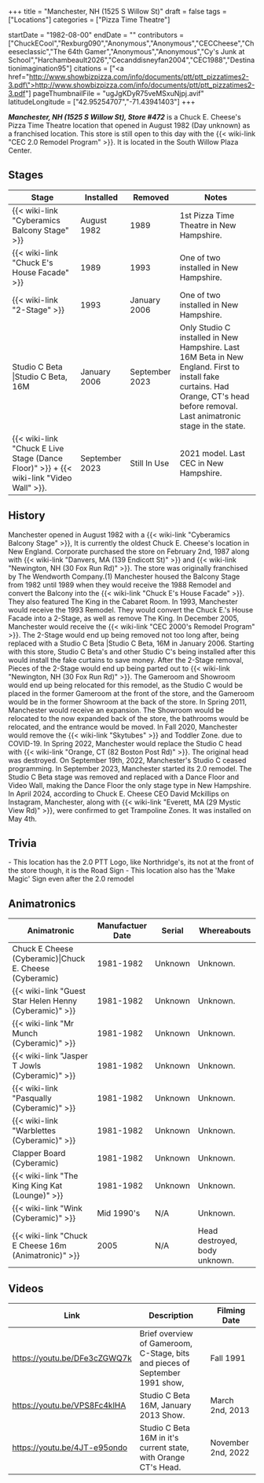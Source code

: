 +++
title = "Manchester, NH (1525 S Willow St)"
draft = false
tags = ["Locations"]
categories = ["Pizza Time Theatre"]


startDate = "1982-08-00"
endDate = ""
contributors = ["ChuckECool","Rexburg090","Anonymous","Anonymous","CECCheese","Cheeseclassic","The 64th Gamer","Anonymous","Anonymous","Cy's Junk at School","Harchambeault2026","Cecanddisneyfan2004","CEC1988","Destinationimagination95"]
citations = ["<a href=\"http://www.showbizpizza.com/info/documents/ptt/ptt_pizzatimes2-3.pdf\">http://www.showbizpizza.com/info/documents/ptt/ptt_pizzatimes2-3.pdf</a>"]
pageThumbnailFile = "ugJgKDyR75veMSxuNjpj.avif"
latitudeLongitude = ["42.95254707","-71.43941403"]
+++

***Manchester, NH (1525 S Willow St), Store #472*** is a Chuck E. Cheese's Pizza Time Theatre location that opened in August 1982 (Day unknown) as a franchised location. This store is still open to this day with the {{< wiki-link "CEC 2.0 Remodel Program" >}}. It is located in the South Willow Plaza Center.

## Stages

| Stage                                                                                              | Installed      | Removed        | Notes                                                                                                                                                                              |
|----------------------------------------------------------------------------------------------------|----------------|----------------|------------------------------------------------------------------------------------------------------------------------------------------------------------------------------------|
| {{< wiki-link "Cyberamics Balcony Stage" >}}                                                 | August 1982    | 1989           | 1st Pizza Time Theatre in New Hampshire.                                                                                                                                           |
| {{< wiki-link "Chuck E's House Facade" >}}                                                   | 1989           | 1993           | One of two installed in New Hampshire.                                                                                                                                             |
| {{< wiki-link "2-Stage" >}}                                                                  | 1993           | January 2006   | One of two installed in New Hampshire.                                                                                                                                             |
| Studio C Beta \|Studio C Beta, 16M                                                                 | January 2006   | September 2023 | Only Studio C installed in New Hampshire. Last 16M Beta in New England. First to install fake curtains. Had Orange, CT's head before removal. Last animatronic stage in the state. |
| {{< wiki-link "Chuck E Live Stage (Dance Floor)" >}} + {{< wiki-link "Video Wall" >}}. | September 2023 | Still In Use   | 2021 model. Last CEC in New Hampshire.                                                                                                                                             |

## History

Manchester opened in August 1982 with a {{< wiki-link "Cyberamics Balcony Stage" >}}, It is currently the oldest Chuck E. Cheese's location in New England. Corporate purchased the store on February 2nd, 1987 along with {{< wiki-link "Danvers, MA (139 Endicott St)" >}} and {{< wiki-link "Newington, NH (30 Fox Run Rd)" >}}. The store was originally franchised by The Wendworth Company.(1) Manchester housed the Balcony Stage from 1982 until 1989 when they would receive the 1988 Remodel and convert the Balcony into the {{< wiki-link "Chuck E's House Facade" >}}. They also featured The King in the Cabaret Room. In 1993, Manchester would receive the 1993 Remodel. They would convert the Chuck E.'s House Facade into a 2-Stage, as well as remove The King. In December 2005, Manchester would receive the {{< wiki-link "CEC 2000's Remodel Program" >}}. The 2-Stage would end up being removed not too long after, being replaced with a Studio C Beta |Studio C Beta, 16M in January 2006. Starting with this store, Studio C Beta's and other Studio C's being installed after this would install the fake curtains to save money. After the 2-Stage removal, Pieces of the 2-Stage would end up being parted out to {{< wiki-link "Newington, NH (30 Fox Run Rd)" >}}. The Gameroom and Showroom would end up being relocated for this remodel, as the Studio C would be placed in the former Gameroom at the front of the store, and the Gameroom would be in the former Showroom at the back of the store. In Spring 2011, Manchester would receive an expansion. The Showroom would be relocated to the now expanded back of the store, the bathrooms would be relocated, and the entrance would be moved. In Fall 2020, Manchester would remove the {{< wiki-link "Skytubes" >}} and Toddler Zone. due to COVID-19. In Spring 2022, Manchester would replace the Studio C head with {{< wiki-link "Orange, CT (82 Boston Post Rd)" >}}. The original head was destroyed. On September 19th, 2022, Manchester's Studio C ceased programming. In September 2023, Manchester started its 2.0 remodel. The Studio C Beta stage was removed and replaced with a Dance Floor and Video Wall, making the Dance Floor the only stage type in New Hampshire. In April 2024, according to Chuck E. Cheese CEO David Mckillips on Instagram, Manchester, along with {{< wiki-link "Everett, MA (29 Mystic View Rd)" >}}, were confirmed to get Trampoline Zones. It was installed on May 4th.

## Trivia

\- This location has the 2.0 PTT Logo, like Northridge's, its not at the front of the store though, it is the Road Sign - This location also has the 'Make Magic' Sign even after the 2.0 remodel

## Animatronics

| Animatronic                                                  | Manufactuer Date | Serial  | Whereabouts                   |
|--------------------------------------------------------------|------------------|---------|-------------------------------|
| Chuck E Cheese (Cyberamic)\|Chuck E. Cheese (Cyberamic)      | 1981-1982        | Unknown | Unknown.                      |
| {{< wiki-link "Guest Star Helen Henny (Cyberamic)" >}} | 1981-1982        | Unknown | Unknown.                      |
| {{< wiki-link "Mr Munch (Cyberamic)" >}}               | 1981-1982        | Unknown | Unknown.                      |
| {{< wiki-link "Jasper T Jowls (Cyberamic)" >}}         | 1981-1982        | Unknown | Unknown.                      |
| {{< wiki-link "Pasqually (Cyberamic)" >}}              | 1981-1982        | Unknown | Unknown.                      |
| {{< wiki-link "Warblettes (Cyberamic)" >}}             | 1981-1982        | Unknown | Unknown.                      |
| Clapper Board (Cyberamic)                                    | 1981-1982        | Unknown | Unknown.                      |
| {{< wiki-link "The King King Kat (Lounge)" >}}         | 1981-1982        | Unknown | Unknown.                      |
| {{< wiki-link "Wink (Cyberamic)" >}}                   | Mid 1990's       | N/A     | Unknown.                      |
| {{< wiki-link "Chuck E Cheese 16m (Animatronic)" >}}   | 2005             | N/A     | Head destroyed, body unknown. |

## Videos

| Link                         | Description                                                                  | Filming Date       |
|------------------------------|------------------------------------------------------------------------------|--------------------|
| https://youtu.be/DFe3cZGWQ7k | Brief overview of Gameroom, C-Stage, bits and pieces of September 1991 show, | Fall 1991          |
| https://youtu.be/VPS8Fc4klHA | Studio C Beta 16M, January 2013 Show.                                        | March 2nd, 2013    |
| https://youtu.be/4JT-e95ondo | Studio C Beta 16M in it's current state, with Orange CT's Head.              | November 2nd, 2022 |